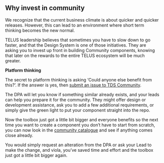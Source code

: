## Why invest in community

We recognize that the current business climate is about quicker and quicker releases. However, this can lead to an environment where short term thinking becomes the new normal.

TELUS leadership believes that sometimes you have to slow down to go faster, and that the Design System is one of those initiatives. They are asking you to invest up front in building Community components, knowing that later on the rewards to the entire TELUS ecosystem will be much greater.

**Platform thinking**

The secret to platform thinking is asking ‘Could anyone else benefit from this?’. If the answer is yes, then [submit an issue to TDS Community](https://github.com/telus/tds-community/issues/new/choose).

The DPA will let you know if something similar already exists, and your leads can help you prepare it for the community. They might offer design or development assistance, ask you to add a few additional requirements, or simply give the green light to put your component straight into the repo.

Now the toolbox just got a little bit bigger and everyone benefits so the next time you want to create a component you don’t have to start from scratch, you can now look in the [community catalogue](https://tds.telus.com/community/index.html) and see if anything comes close already.

You would simply request an alteration from the DPA or ask your Lead to make the change, and viola, you’ve saved time and effort and the toolbox just got a little bit bigger again.
